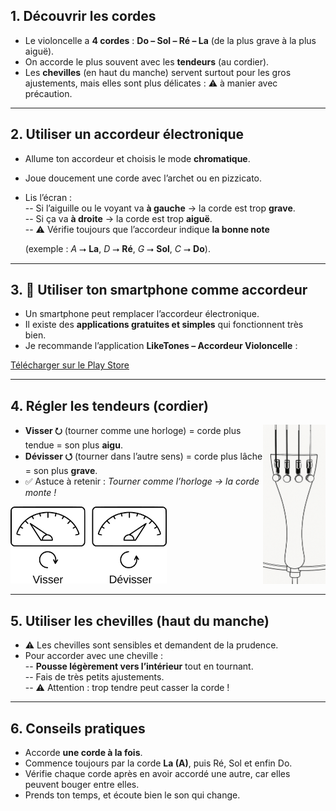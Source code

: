 <!-- BEGIN ARISE ------------------------------
Title:: "Comment accorder son violoncelle"

Author:: "Guillaume Machiels"
Description:: "Cet article explique pas à pas comment accorder un violoncelle : présentation des cordes, utilisation d’un accordeur électronique, astuces pour tourner les tendeurs dans le bon sens et précautions à prendre avec les chevilles afin d’éviter de casser une corde."
Language:: "fr"
Thumbnail:: ""
Published Date:: "2025-08-21"
Modified Date:: "2025-08-21"

toc:: "false"
process_markdown:: "true"
content_header:: "true"
---- END ARISE \\ DO NOT MODIFY THIS LINE ---->

## 1. Découvrir les cordes  
- Le violoncelle a **4 cordes** : **Do – Sol – Ré – La** (de la plus grave à la plus aiguë).  
- On accorde le plus souvent avec les **tendeurs** (au cordier).  
- Les **chevilles** (en haut du manche) servent surtout pour les gros ajustements, mais elles sont plus délicates : ⚠️ à manier avec précaution.  

---

## 2. Utiliser un accordeur électronique  

- Allume ton accordeur et choisis le mode **chromatique**.  
- Joue doucement une corde avec l’archet ou en pizzicato.  
- Lis l’écran :  
  -- Si l’aiguille ou le voyant va **à gauche** → la corde est trop **grave**.  
  -- Si ça va **à droite** → la corde est trop **aiguë**.  
	-- ⚠️ Vérifie toujours que l’accordeur indique **la bonne note** 

	(exemple : *A* ⭢ **La**, *D* ⭢ **Ré**, *G* ⭢ **Sol**, *C* ⭢ **Do**).  

---

## 3. 📱 Utiliser ton smartphone comme accordeur  
- Un smartphone peut remplacer l’accordeur électronique.  
- Il existe des **applications gratuites et simples** qui fonctionnent très bien.  
- Je recommande l’application **LikeTones – Accordeur Violoncelle** :  

<div class="mt-4">
<a
href="https://play.google.com/store/apps/details?id=com.sonkins.tcello&pcampaignid=web_share"
target="_blank" rel="noopener"
class="border border-green-600 inline-flex items-center gap-2 px-5 py-3 font-semibold rounded-xl shadow active:scale-[0.99] transition"
>
Télécharger sur le Play Store
</a>
</div>  

---

## 4. Régler les tendeurs (cordier)  
<img src="cordier.png" alt="Cordier violoncelle avec tendeurs" align="right" width="100"/>  

- **Visser ⭮** (tourner comme une horloge) = corde plus tendue = son plus **aigu**.  
- **Dévisser ⭯** (tourner dans l’autre sens) = corde plus lâche = son plus **grave**.  
- ✅ Astuce à retenir : *Tourner comme l’horloge → la corde monte !*  

<img src="resume.png" alt="Accordeur" class="mx-auto mt-3 lock" width="250">  

---

## 5. Utiliser les chevilles (haut du manche)  
- ⚠️ Les chevilles sont sensibles et demandent de la prudence.  
- Pour accorder avec une cheville :  
 -- **Pousse légèrement vers l’intérieur** tout en tournant.  
 -- Fais de très petits ajustements.  
-- ⚠️ Attention : trop tendre peut casser la corde !  

---

## 6. Conseils pratiques  
- Accorde **une corde à la fois**.  
- Commence toujours par la corde **La (A)**, puis Ré, Sol et enfin Do.  
- Vérifie chaque corde après en avoir accordé une autre, car elles peuvent bouger entre elles.  
- Prends ton temps, et écoute bien le son qui change.  

